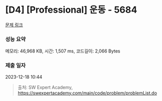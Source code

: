 # [D4] [Professional] 운동 - 5684 

[문제 링크](https://swexpertacademy.com/main/code/problem/problemDetail.do?contestProbId=AWXRxnnah2sDFAUo) 

### 성능 요약

메모리: 46,968 KB, 시간: 1,507 ms, 코드길이: 2,066 Bytes

### 제출 일자

2023-12-18 10:44



> 출처: SW Expert Academy, https://swexpertacademy.com/main/code/problem/problemList.do